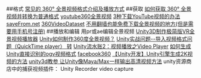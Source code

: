 ##格式
[常见的 360° 全景视频格式介绍及播放方式](https://www.bilibili.com/read/cv788511)
##获取
[如何获取 360° 全景视频并转换为普通格式](https://www.bilibili.com/read/cv789142)
[youtube360全景视频](https://www.youtube.com/channel/UCzuqhhs6NWbgTzMuM09WKDQ)
[3种下载YouTube视频的办法](https://jingyan.baidu.com/article/4b07be3c9bd26848b380f3c9.html)
[saveFrom.net](https://zh.savefrom.net)
[360VideoDataset](http://vllab.ucmerced.edu/wlai24/360hyperlapse/youtube/)
[不用翻墙也能免费下载全景视频的地方(但是需要用手机号注册)](https://www.znds.com/bbs-350-1.html)
##播放和编辑
用pr或ae编辑全景视频
[Unity3D制作极简版VR全景视频播放器](https://blog.csdn.net/killfunst/article/details/79870427)
[Unity如何制作360度全景视频？](https://jingyan.baidu.com/article/f71d6037c2c3ce1ab641d1fe.html)
[Unity实战问题--导入视频格式问题（QuickTime player） 转](https://blog.csdn.net/qq_27489007/article/details/83654098)
[Unity流水账2：视频播放之Video Player](https://blog.csdn.net/shiyuedyx/article/details/81170309)
[如何生成Unity直接识别的ogv视频格式](https://jingyan.baidu.com/article/59a015e3002ca7f7948865ca.html)
[facebook360](https://facebook360.fb.com/)
[【Unity开发】Unity引擎生成2K视频的方法](https://blog.csdn.net/jubhjnk/article/details/68951632)
[unity3d教参 让Unity像Maya/Max一样输出高清视频方法](https://www.cgjoy.com/forum.php?mod=viewthread&tid=206129)
unity资源商店中的捕获视频插件：
Unity Recorder
video capture